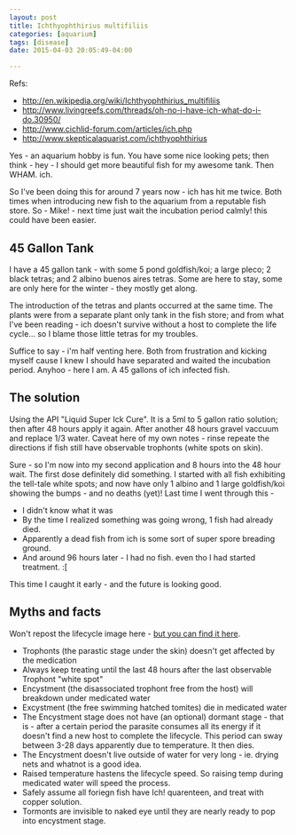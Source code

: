 ```yaml
---
layout: post
title: Ichthyophthirius multifiliis
categories: [aquarium]
tags: [disease]
date: 2015-04-03 20:05:49-04:00

---
```


Refs:

* http://en.wikipedia.org/wiki/Ichthyophthirius_multifiliis
* http://www.livingreefs.com/threads/oh-no-i-have-ich-what-do-i-do.30950/
* http://www.cichlid-forum.com/articles/ich.php
* http://www.skepticalaquarist.com/ichthyophthirius

Yes - an aquarium hobby is fun.  You have some nice looking pets; then think - hey - I should get more beautiful fish for my awesome tank.  Then WHAM.  ich.

So I've been doing this for around 7 years now - ich has hit me twice.  Both times when introducing new fish to the aquarium from a reputable fish store.  So - Mike! - next time just wait the incubation period calmly!  this could have been easier.


## 45 Gallon Tank

I have a 45 gallon tank - with some 5 pond goldfish/koi; a large pleco; 2 black tetras; and 2 albino buenos aires tetras.  Some are here to stay, some are only here for the winter - they mostly get along.

The introduction of the tetras and plants occurred at the same time.  The plants were from a separate plant only tank in the fish store; and from what I've been reading - ich doesn't survive without a host to complete the life cycle... so I blame those little tetras for my troubles.


Suffice to say - i'm half venting here.  Both from frustration and kicking myself cause I knew I should have separated and waited the incubation period.  Anyhoo - here I am.  A 45 gallons of ich infected fish.

## The solution

Using the API "Liquid Super Ick Cure".  It is a 5ml to 5 gallon ratio solution; then after 48 hours apply it again.  After another 48 hours gravel vaccuum and replace 1/3 water.  Caveat here of my own notes - rinse repeate the directions if fish still have observable trophonts (white spots on skin).


Sure - so I'm now into my second application and 8 hours into the 48 hour wait.  The first dose definitely did something.  I started with all fish exhibiting the tell-tale white spots; and now have only 1 albino and 1 large goldfish/koi showing the bumps - and no deaths (yet)!  Last time I went through this -

* I didn't know what it was
* By the time I realized something was going wrong, 1 fish had already died.
* Apparently a dead fish from ich is some sort of super spore breading ground.  
* And around 96 hours later - I had no fish.  even tho I had started treatment. :[

This time I caught it early - and the future is looking good.

## Myths and facts

Won't repost the lifecycle image here - [but you can find it here](http://www.livingreefs.com/threads/oh-no-i-have-ich-what-do-i-do.30950/).

* Trophonts (the parastic stage under the skin) doesn't get affected by the medication
* Always keep treating until the last 48 hours after the last observable Trophont "white spot"
* Encystment (the disassociated trophont free from the host) will breakdown under medicated water
* Excystment (the free swimming hatched tomites) die in medicated water
* The Encystment stage does not have (an optional) dormant stage - that is - after a certain period the parasite consumes all its energy if it doesn't find a new host to complete the lifecycle.  This period can sway between 3-28 days apparently due to temperature.  It then dies.
* The Encystment doesn't live outside of water for very long - ie. drying nets and whatnot is a good idea.
* Raised temperature hastens the lifecycle speed.  So raising temp during medicated water will speed the process.
* Safely assume all foriegn fish have Ich!  quarenteen, and treat with copper solution.
* Tormonts are invisible to naked eye until they are nearly ready to pop into encystment stage.

